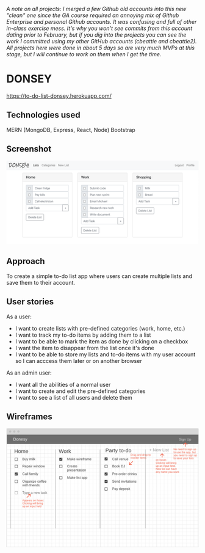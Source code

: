 *A note on all projects: I merged a few Github old accounts into this new "clean" one since the GA course required an annoying mix of Github Enterprise and personal Github accounts. It was confusing and full of other in-class exercise mess. It's why you won't see commits from this account dating prior to February, but if you dig into the projects you can see the work I committed using my other GitHub accounts (cbeattie and cbeattie2).
All projects here were done in about 5 days so are very much MVPs at this stage, but I will continue to work on them when I get the time.*

# DONSEY
https://to-do-list-donsey.herokuapp.com/

## Technologies used
MERN (MongoDB, Express, React, Node)
Bootstrap

## Screenshot
![Screenshot](/documentation/Donsey.png)

## Approach
To create a simple to-do list app where users can create multiple lists and save them to their account.

## User stories
As a user: 
- I want to create lists with pre-defined categories (work, home, etc.)
- I want to track my to-do items by adding them to a list
- I want to be able to mark the item as done by clicking on a checkbox
- I want the item to disappear from the list once it's done
- I want to be able to store my lists and to-do items with my user account so I can acccess them later or on another browser

As an admin user:
- I want all the abilities of a normal user
- I want to create and edit the pre-defined categories
- I want to see a list of all users and delete them

## Wireframes
![Wireframe](/documentation/wireframe.png)
